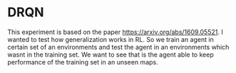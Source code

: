 # DRQN
This experiment is based on the paper https://arxiv.org/abs/1609.05521. I wanted to test how generalization works in RL. So we train an agent in certain set of an environments and test the agent in an environments which wasnt in the training set. We want to see that is the agent able to keep performance of the training set in an unseen maps.
